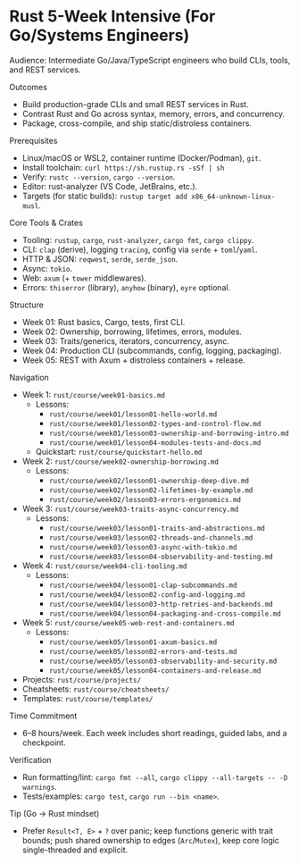# Rust 5-Week Intensive (For Go/Systems Engineers)

Audience: Intermediate Go/Java/TypeScript engineers who build CLIs, tools, and REST services.

Outcomes
- Build production-grade CLIs and small REST services in Rust.
- Contrast Rust and Go across syntax, memory, errors, and concurrency.
- Package, cross-compile, and ship static/distroless containers.

Prerequisites
- Linux/macOS or WSL2, container runtime (Docker/Podman), `git`.
- Install toolchain: `curl https://sh.rustup.rs -sSf | sh`
- Verify: `rustc --version`, `cargo --version`.
- Editor: rust-analyzer (VS Code, JetBrains, etc.).
- Targets (for static builds): `rustup target add x86_64-unknown-linux-musl`.

Core Tools & Crates
- Tooling: `rustup`, `cargo`, `rust-analyzer`, `cargo fmt`, `cargo clippy`.
- CLI: `clap` (derive), logging `tracing`, config via `serde` + `toml`/`yaml`.
- HTTP & JSON: `reqwest`, `serde`, `serde_json`.
- Async: `tokio`.
- Web: `axum` (+ `tower` middlewares).
- Errors: `thiserror` (library), `anyhow` (binary), `eyre` optional.

Structure
- Week 01: Rust basics, Cargo, tests, first CLI.
- Week 02: Ownership, borrowing, lifetimes, errors, modules.
- Week 03: Traits/generics, iterators, concurrency, async.
- Week 04: Production CLI (subcommands, config, logging, packaging).
- Week 05: REST with Axum + distroless containers + release.

Navigation
- Week 1: `rust/course/week01-basics.md`
  - Lessons: 
    - `rust/course/week01/lesson01-hello-world.md`
    - `rust/course/week01/lesson02-types-and-control-flow.md`
    - `rust/course/week01/lesson03-ownership-and-borrowing-intro.md`
    - `rust/course/week01/lesson04-modules-tests-and-docs.md`
  - Quickstart: `rust/course/quickstart-hello.md`
- Week 2: `rust/course/week02-ownership-borrowing.md`
  - Lessons:
    - `rust/course/week02/lesson01-ownership-deep-dive.md`
    - `rust/course/week02/lesson02-lifetimes-by-example.md`
    - `rust/course/week02/lesson03-errors-ergonomics.md`
- Week 3: `rust/course/week03-traits-async-concurrency.md`
  - Lessons:
    - `rust/course/week03/lesson01-traits-and-abstractions.md`
    - `rust/course/week03/lesson02-threads-and-channels.md`
    - `rust/course/week03/lesson03-async-with-tokio.md`
    - `rust/course/week03/lesson04-observability-and-testing.md`
- Week 4: `rust/course/week04-cli-tooling.md`
  - Lessons:
    - `rust/course/week04/lesson01-clap-subcommands.md`
    - `rust/course/week04/lesson02-config-and-logging.md`
    - `rust/course/week04/lesson03-http-retries-and-backends.md`
    - `rust/course/week04/lesson04-packaging-and-cross-compile.md`
- Week 5: `rust/course/week05-web-rest-and-containers.md`
  - Lessons:
    - `rust/course/week05/lesson01-axum-basics.md`
    - `rust/course/week05/lesson02-errors-and-tests.md`
    - `rust/course/week05/lesson03-observability-and-security.md`
    - `rust/course/week05/lesson04-containers-and-release.md`
- Projects: `rust/course/projects/`
- Cheatsheets: `rust/course/cheatsheets/`
- Templates: `rust/course/templates/`

Time Commitment
- 6–8 hours/week. Each week includes short readings, guided labs, and a checkpoint.

Verification
- Run formatting/lint: `cargo fmt --all`, `cargo clippy --all-targets -- -D warnings`.
- Tests/examples: `cargo test`, `cargo run --bin <name>`.

Tip (Go → Rust mindset)
- Prefer `Result<T, E>` + `?` over panic; keep functions generic with trait bounds; push shared ownership to edges (`Arc`/`Mutex`), keep core logic single-threaded and explicit.
